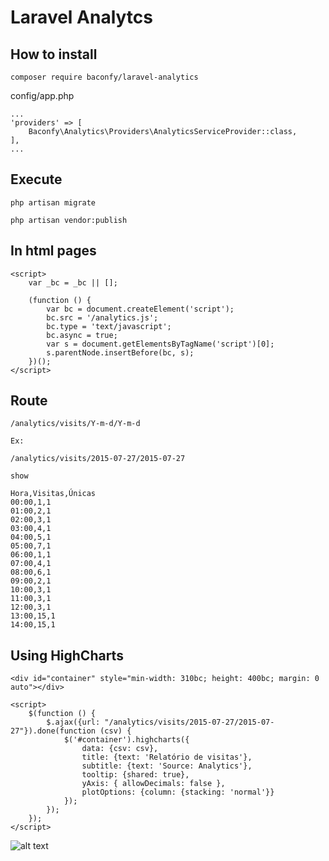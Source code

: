 # Laravel Analytcs


## How to install

```
composer require baconfy/laravel-analytics
```

config/app.php

```
...
'providers' => [
    Baconfy\Analytics\Providers\AnalyticsServiceProvider::class,
],
...
```

## Execute

```
php artisan migrate

php artisan vendor:publish
```

## In html pages

```
<script>
    var _bc = _bc || [];

    (function () {
        var bc = document.createElement('script');
        bc.src = '/analytics.js';
        bc.type = 'text/javascript';
        bc.async = true;
        var s = document.getElementsByTagName('script')[0];
        s.parentNode.insertBefore(bc, s);
    })();
</script>
```

## Route 

```
/analytics/visits/Y-m-d/Y-m-d

Ex:

/analytics/visits/2015-07-27/2015-07-27

show

Hora,Visitas,Únicas
00:00,1,1
01:00,2,1
02:00,3,1
03:00,4,1
04:00,5,1
05:00,7,1
06:00,1,1
07:00,4,1
08:00,6,1
09:00,2,1
10:00,3,1
11:00,3,1
12:00,3,1
13:00,15,1
14:00,15,1
```

## Using HighCharts

```
<div id="container" style="min-width: 310bc; height: 400bc; margin: 0 auto"></div>

<script>
    $(function () {
        $.ajax({url: "/analytics/visits/2015-07-27/2015-07-27"}).done(function (csv) {
            $('#container').highcharts({
                data: {csv: csv},
                title: {text: 'Relatório de visitas'},
                subtitle: {text: 'Source: Analytics'},
                tooltip: {shared: true},
                yAxis: { allowDecimals: false },
                plotOptions: {column: {stacking: 'normal'}}
            });
        });
    });
</script>
```

![alt text](https://raw.githubusercontent.com/baconfy/laravel-analytics/master/screenshot.png "ScreenShot")